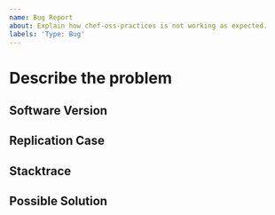 ```yaml
---
name: Bug Report
about: Explain how chef-oss-practices is not working as expected.
labels: 'Type: Bug'
---
```


<!--- Provide a general summary of the issue in the Title above -->

# Describe the problem
<!--- Briefly describe the issue and the expected behavior. -->
<!--- Also, please be aware of our [Code of Conduct](https://www.chef.io/code-of-conduct/). -->

## Software Version
<!--- Tell us which version of chef-oss-practices and the Operating System you are using. -->

## Replication Case
<!--- Tell us what steps to take to replicate your problem.  See [How to create a Minimal, Complete, and Verifiable example](https://stackoverflow.com/help/mcve) -->
<!--- for information on how to create a good replication case. -->

## Stacktrace
<!--- Please include the stacktrace output or link to a gist of it, if there is one. -->

## Possible Solution
<!--- If you have already ideas how to solve the issue, add them here. -->
